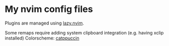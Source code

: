 # My nvim config files
Plugins are managed using [lazy.nvim](https://github.com/folke/lazy.nvim).

Some remaps require adding system clipboard integration (e.g. having xclip installed)
Colorscheme: [catppuccin](https://github.com/catppuccin/nvim)
